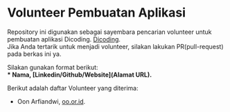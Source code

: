 # Volunteer Pembuatan Aplikasi
Repository ini digunakan sebagai sayembara pencarian volunteer untuk pembuatan aplikasi Dicoding. [Dicoding](www.dicoding.com).<br>
Jika Anda tertarik untuk menjadi volunteer, silakan lakukan PR(pull-request) pada berkas ini ya.<br>

Silakan gunakan format berikut:<br>
**\* Nama, [Linkedin/Github/Website](Alamat URL).**

Berikut adalah daftar Volunteer yang diterima:
* Oon Arfiandwi, [oo.or.id](https://oo.or.id).
